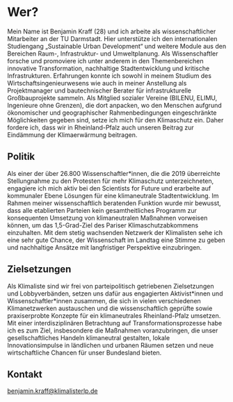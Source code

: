 # Wer?

Mein Name ist Benjamin Kraff (28) und ich arbeite als wissenschaftlicher Mitarbeiter an der TU Darmstadt. Hier unterstütze ich den internationalen Studiengang „Sustainable Urban Development“ und weitere Module aus den Bereichen Raum-, Infrastruktur- und Umweltplanung. Als Wissenschaftler forsche und promoviere ich unter anderem in den Themenbereichen innovative Transformation, nachhaltige Stadtentwicklung und kritische Infrastrukturen. Erfahrungen konnte ich sowohl in meinem Studium des Wirtschaftsingenieurwesens wie auch in meiner Anstellung als Projektmanager und bautechnischer Berater für infrastrukturelle Großbauprojekte sammeln. Als Mitglied sozialer Vereine (BILENU, ELIMU, Ingenieure ohne Grenzen), die dort anpacken, wo den Menschen aufgrund ökonomischer und geographischer Rahmenbedingungen eingeschränkte Möglichkeiten gegeben sind, setze ich mich für den Klimaschutz ein. Daher fordere ich, dass wir in Rheinland-Pfalz auch unseren Beitrag zur Eindämmung der Klimaerwärmung beitragen.


## Politik

Als einer der über 26.800 Wissenschaftler*innen, die die 2019 überreichte Stellungnahme zu den Protesten für mehr Klimaschutz unterzeichneten, engagiere ich mich aktiv bei den Scientists for Future und erarbeite auf kommunaler Ebene Lösungen für eine klimaneutrale Stadtentwicklung. Im Rahmen meiner wissenschaftlich beratenden Funktion wurde mir bewusst, dass alle etablierten Parteien kein gesamtheitliches Programm zur konsequenten Umsetzung von klimaneutralen Maßnahmen vorweisen können, um das 1,5-Grad-Ziel des Pariser Klimaschutzabkommens einzuhalten. Mit dem stetig wachsenden Netzwerk der Klimalisten sehe ich eine sehr gute Chance, der Wissenschaft im Landtag eine Stimme zu geben und nachhaltige Ansätze mit langfristiger Perspektive einzubringen.

## Zielsetzungen

Als Klimaliste sind wir frei von parteipolitisch getriebenen Zielsetzungen und Lobbyverbänden, setzen uns dafür aus engagierten Aktivist\*innen und Wissenschaftler\*innen zusammen, die sich in vielen verschiedenen Klimanetzwerken austauschen und die wissenschaftlich geprüfte sowie praxiserprobte Konzepte für ein klimaneutrales Rheinland-Pfalz umsetzen. Mit einer interdisziplinären Betrachtung auf Transformationsprozesse habe ich es zum Ziel, insbesondere die Maßnahmen voranzubringen, die unser gesellschaftliches Handeln klimaneutral gestalten, lokale Innovationsimpulse in ländlichen und urbanen Räumen setzen und neue wirtschaftliche Chancen für unser Bundesland bieten.

## Kontakt

benjamin.kraff@klimalisterlp.de
